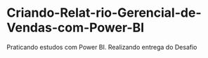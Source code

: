 # Criando-Relat-rio-Gerencial-de-Vendas-com-Power-BI
Praticando estudos com Power BI. Realizando entrega do Desafio
